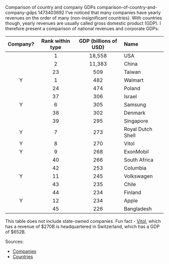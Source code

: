 Comparison of country and company GDPs
comparison-of-country-and-company-gdps
1473403692
I've noticed that many companies have yearly revenues on the order of many
(non-insignificant countries).  With countries though, yearly revenues are
usually called gross domestic product (GDP).  I therefore present a comparison
of national revenues and corporate GDPs:

| Company? | Rank within type | GDP (billions of USD) | Name              |
|:--------:|:----------------:|:---------------------:|:------------------|
|          | 1                | 18,558                | USA               |
|          | 2                | 11,383                | China             |
|          | 23               | 509                   | Taiwan            |
| Y        | 1                | 482                   | Walmart           |
|          | 24               | 474                   | Poland            |
|          | 37               | 306                   | Israel            |
| Y        | 6                | 305                   | Samsung           |
|          | 38               | 302                   | Denmark           |
|          | 39               | 295                   | Singapore         |
| Y        | 7                | 273                   | Royal Dutch Shell |
| Y        | 8                | 270                   | Vitol             |
| Y        | 9                | 268                   | ExonMobil         |
|          | 40               | 266                   | South Africa      |
|          | 42               | 253                   | Columbia          |
| Y        | 11               | 245                   | Volkswagen        |
|          | 43               | 235                   | Chile             |
|          | 44               | 234                   | Finland           |
| Y        | 12               | 234                   | Apple             |
|          | 45               | 226                   | Bangladesh        |

This table does not include state-owned companies.  Fun fact -
[Vitol](https://en.wikipedia.org/wiki/Vitol), which has a revenue of $270B is
headquartered in Switzerland, which has a GDP of $652B.

Sources:

 - [Companies](https://en.wikipedia.org/wiki/List_of_largest_companies_by_revenue)
 - [Countries](http://statisticstimes.com/economy/countries-by-projected-gdp.php)
